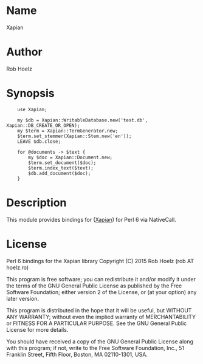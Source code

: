 # Name

Xapian

# Author

Rob Hoelz <rob AT hoelz.ro>

# Synopsis

```perl6
    use Xapian;

    my $db = Xapian::WritableDatabase.new('test.db', Xapian::DB_CREATE_OR_OPEN);
    my $term = Xapian::TermGenerator.new;
    $term.set_stemmer(Xapian::Stem.new('en'));
    LEAVE $db.close;

    for @documents -> $text {
        my $doc = Xapian::Document.new;
        $term.set_document($doc);
        $term.index_text($text);
        $db.add_document($doc);
    }
```

# Description

This module provides bindings for ([Xapian](http://xapian.org)) for Perl 6 via NativeCall.

# License

Perl 6 bindings for the Xapian library Copyright (C) 2015 Rob Hoelz (rob AT hoelz.ro)

This program is free software; you can redistribute it and/or modify it under
the terms of the GNU General Public License as published by the Free Software
Foundation; either version 2 of the License, or (at your option) any later
version.

This program is distributed in the hope that it will be useful, but WITHOUT ANY
WARRANTY; without even the implied warranty of MERCHANTABILITY or FITNESS FOR A
PARTICULAR PURPOSE. See the GNU General Public License for more details.

You should have received a copy of the GNU General Public License along with
this program; if not, write to the Free Software Foundation, Inc., 51 Franklin
Street, Fifth Floor, Boston, MA 02110-1301, USA.

